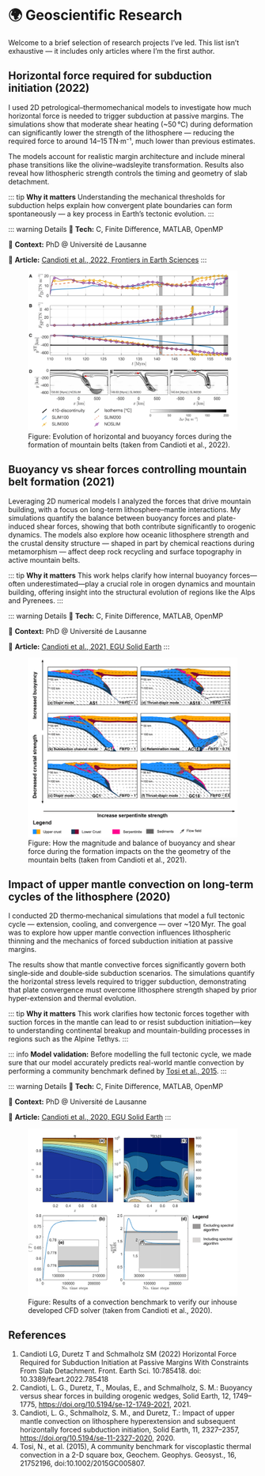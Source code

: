 # 🌍 Geoscientific Research

Welcome to a brief selection of research projects I’ve led. This list isn’t exhaustive — it includes only articles where I’m the first author.

## Horizontal force required for subduction initiation (2022)

I used 2D petrological–thermomechanical models to investigate how much horizontal force is needed to trigger subduction at passive margins. The simulations show that moderate shear heating (~50 °C) during deformation can significantly lower the strength of the lithosphere — reducing the required force to around 14–15 TN·m⁻¹, much lower than previous estimates.

The models account for realistic margin architecture and include mineral phase transitions like the olivine–wadsleyite transformation. Results also reveal how lithospheric strength controls the timing and geometry of slab detachment.

::: tip **Why it matters**
Understanding the mechanical thresholds for subduction helps explain how convergent plate boundaries can form spontaneously — a key process in Earth’s tectonic evolution.
:::

::: warning Details
🔧 **Tech:** C, Finite Difference, MATLAB, OpenMP

🏢 **Context:** PhD @ Université de Lausanne

📄 **Article:** [Candioti et al., 2022, Frontiers in Earth Sciences](https://www.frontiersin.org/journals/earth-science/articles/10.3389/feart.2022.785418/full "Candioti et al., 2022, Frontiers")
:::

<figure>
  <img
    src="/projects/Candioti_et_al_2022_forces.png"
    alt="Horizontal forces"
  />
  <figcaption>
    Figure: Evolution of horizontal and buoyancy forces during the formation of mountain belts (taken from Candioti et al., 2022).
  </figcaption>
</figure>

## Buoyancy vs shear forces controlling mountain belt formation (2021)

Leveraging 2D numerical models I analyzed the forces that drive mountain building, with a focus on long-term lithosphere–mantle interactions. My simulations quantify the balance between buoyancy forces and plate-induced shear forces, showing that both contribute significantly to orogenic dynamics. The models also explore how oceanic lithosphere strength and the crustal density structure — shaped in part by chemical reactions during metamorphism — affect deep rock recycling and surface topography in active mountain belts.

::: tip **Why it matters**
This work helps clarify how internal buoyancy forces—often underestimated—play a crucial role in orogen dynamics and mountain building, offering insight into the structural evolution of regions like the Alps and Pyrenees.
:::

::: warning Details
🔧 **Tech:** C, Finite Difference, MATLAB, OpenMP

🏢 **Context:** PhD @ Université de Lausanne

📄 **Article:** [Candioti et al., 2021, EGU Solid Earth](https://se.copernicus.org/articles/12/1749/2021/ "Candioti et al., 2021, EGU SE")
:::

<figure>
  <img
    src="/projects/Candioti_et_al_2021_buoyancy.png"
    alt="Buoyancy vs shear"
  />
  <figcaption>
    Figure: How the magnitude and balance of buoyancy and shear force during the formation impacts on the the geometry of the mountain belts (taken from Candioti et al., 2021).
  </figcaption>
</figure>

## Impact of upper mantle convection on long-term cycles of the lithosphere (2020)

I conducted 2D thermo‑mechanical simulations that model a full tectonic cycle — extension, cooling, and convergence — over ~120 Myr. The goal was to explore how upper mantle convection influences lithospheric thinning and the mechanics of forced subduction initiation at passive margins.

The results show that mantle convective forces significantly govern both single‑side and double‑side subduction scenarios. The simulations quantify the horizontal stress levels required to trigger subduction, demonstrating that plate convergence must overcome lithosphere strength shaped by prior hyper-extension and thermal evolution.

::: tip **Why it matters**
This work clarifies how tectonic forces together with suction forces in the mantle can lead to or resist subduction initiation—key to understanding continental breakup and mountain-building processes in regions such as the Alpine Tethys.
:::

::: info **Model validation:**
Before modelling the full tectonic cycle, we made sure that our model accurately predicts real-world mantle convection by performing a community benchmark defined by [Tosi et al., 2015](https://agupubs.onlinelibrary.wiley.com/doi/full/10.1002/2015gc005807 "Tosi et al., 2015, AGU G3").
:::

::: warning Details
🔧 **Tech:** C, Finite Difference, MATLAB, OpenMP

🏢 **Context:** PhD @ Université de Lausanne

📄 **Article:** [Candioti et al., 2020, EGU Solid Earth](https://se.copernicus.org/articles/11/2327/2020/ "Candioti et al., 2020, EGU SE")
:::


<figure>
  <img
    src="/projects/Candioti_et_al_2020_benchmark.png"
    alt="Convection benchmark"
  />
  <figcaption>
    Figure: Results of a convection benchmark to verify our inhouse developed CFD solver (taken from Candioti et al., 2020).
  </figcaption>
</figure>

## References

<div class="references">

1. Candioti LG, Duretz T and Schmalholz SM (2022) Horizontal Force Required for Subduction Initiation at Passive Margins With Constraints From Slab Detachment. Front. Earth Sci. 10:785418. doi: 10.3389/feart.2022.785418
2. Candioti, L. G., Duretz, T., Moulas, E., and Schmalholz, S. M.: Buoyancy versus shear forces in building orogenic wedges, Solid Earth, 12, 1749–1775, https://doi.org/10.5194/se-12-1749-2021, 2021.
3. Candioti, L. G., Schmalholz, S. M., and Duretz, T.: Impact of upper mantle convection on lithosphere hyperextension and subsequent horizontally forced subduction initiation, Solid Earth, 11, 2327–2357, https://doi.org/10.5194/se-11-2327-2020, 2020.
4. Tosi, N., et al. (2015), A community benchmark for viscoplastic thermal convection in a 2-D square box, Geochem. Geophys. Geosyst., 16, 21752196, doi:10.1002/2015GC005807.

</div>

